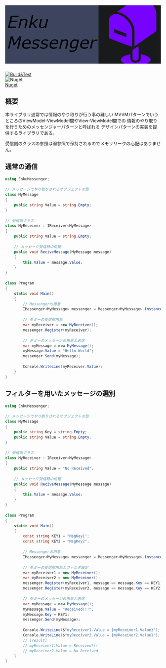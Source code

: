 # ![logo](./img/logo.png)  
[![Build&Test](https://github.com/StdEnku/EnkuMessenger/actions/workflows/Build&Test.yml/badge.svg)](https://github.com/StdEnku/EnkuMessenger/actions/workflows/Build&Test.yml)  
![Nuget](https://img.shields.io/nuget/dt/EnkuMessenger?color=blueviolet&logo=Nuget)  
[Nuget](https://www.nuget.org/packages/EnkuMessenger/)
## 概要

本ライブラリ通常では情報のやり取りが行う事の難しい
MVVMパターンでいうところのViewModel-ViewModel間やView-ViewModel間での
情報のやり取りを行うためのメッセンジャーパターンと呼ばれる
デザインパターンの実装を提供するライブラリである。

受信側のクラスの参照は弱参照で保持されるのでメモリリークの心配はありません。

## 通常の通信

```c#
using EnkuMessenger;

// メッセージでやり取りされるオブジェクトの型
class MyMessage
{
    public string Value = string.Empty;
}

// 受信側クラス
class MyReceiver : IReceiver<MyMessage>
{
    public string Value = string.Empty;

    // メッセージ受信時の処理
    public void ReciveMessage(MyMessage message)
    {
        this.Value = message.Value;
    }
}

class Program
{ 
    static void Main()
    {
        // Messengerの用意
        IMessenger<MyMessage> messenger = Messenger<MyMessage>.Instance;

        // ダミーの受信側用意
        var myReceiver = new MyReceiver();
        messenger.Register(myReceiver);

        // ダミーのメッセージの用意と送信
        var myMessage = new MyMessage();
        myMessage.Value = "Hello World";
        messenger.Send(myMessage);

        Console.WriteLine(myReceiver.Value);
    }
}
```

## フィルターを用いたメッセージの選別

```c#
using EnkuMessenger;

// メッセージでやり取りされるオブジェクトの型
class MyMessage
{
    public string Key = string.Empty;
    public string Value = string.Empty;
}

// 受信側クラス
class MyReceiver : IReceiver<MyMessage>
{
    public string Value = "No Received";

    // メッセージ受信時の処理
    public void ReciveMessage(MyMessage message)
    {
        this.Value = message.Value;
    }
}

class Program
{ 
    static void Main()
    {
        const string KEY1 = "MsgKey1";
        const string KEY2 = "MsgKey2";

        // Messengerの用意
        IMessenger<MyMessage> messenger = Messenger<MyMessage>.Instance;

        // ダミーの受信側用意とフィルタ設定
        var myReceiver1 = new MyReceiver();
        var myReceiver2 = new MyReceiver();
        messenger.Register(myReceiver1, message => message.Key == KEY1);
        messenger.Register(myReceiver2, message => message.Key == KEY2);

        // ダミーのメッセージの用意と送信
        var myMessage = new MyMessage();
        myMessage.Value = "Received!!!";
        myMessage.Key = KEY1;
        messenger.Send(myMessage);

        Console.WriteLine($"myReceiver1.Value = {myReceiver1.Value}");
        Console.WriteLine($"myReceiver2.Value = {myReceiver2.Value}");
        // [result]
        // myReceiver1.Value = Received!!!
        // myReceiver2.Value = No Received
    }
}
```
